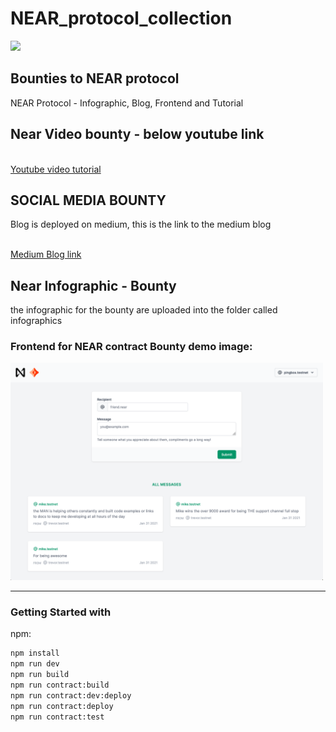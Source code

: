 # NEAR_protocol_collection
<p>
<img src="https://miro.medium.com/max/1140/0*BimXGGrGaRFuQipU.png" width="200">
</p>

## Bounties to NEAR protocol 
NEAR Protocol - Infographic, Blog, Frontend and Tutorial 

## Near Video bounty - below youtube link 
<br />
<a href="https://www.youtube.com/watch?v=w-y2LMpqun0&ab_channel=neuralnets" target="_blank">Youtube video tutorial </a>
<br />

## SOCIAL MEDIA BOUNTY  
Blog is deployed on medium, this is the link to the medium blog

<br />
<a href="https://medium.com/@kotcherlakota.chaitanya/near-protocol-token-what-is-near-protocol-355a7e03ef9e" target="_blank">Medium Blog link </a>
<br />

## Near Infographic - Bounty 

the infographic for the bounty are uploaded into the folder called infographics 




###  Frontend for NEAR contract Bounty demo image:

<img src="./public/docs/demo.png" width="500">

----

### Getting Started with 

npm:
```sh
npm install
npm run dev
npm run build
npm run contract:build
npm run contract:dev:deploy
npm run contract:deploy
npm run contract:test
```
